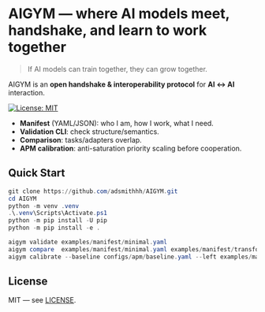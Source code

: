 ﻿# AIGYM — where AI models meet, handshake, and learn to work together

> If AI models can train together, they can grow together.

AIGYM is an **open handshake & interoperability protocol** for **AI ↔ AI** interaction.

[![License: MIT](https://img.shields.io/badge/License-MIT-yellow.svg)](LICENSE)


- **Manifest** (YAML/JSON): who I am, how I work, what I need.
- **Validation CLI**: check structure/semantics.
- **Comparison**: tasks/adapters overlap.
- **APM calibration**: anti-saturation priority scaling before cooperation.

## Quick Start
```powershell
git clone https://github.com/adsmithhh/AIGYM.git
cd AIGYM
python -m venv .venv
.\.venv\Scripts\Activate.ps1
python -m pip install -U pip
python -m pip install -e .

aigym validate examples/manifest/minimal.yaml
aigym compare  examples/manifest/minimal.yaml examples/manifest/transformer.yaml
aigym calibrate --baseline configs/apm/baseline.yaml --left examples/manifest/minimal.yaml --right examples/manifest/transformer.yaml --out runs/calibration.json
``` 
## License
MIT — see [LICENSE](LICENSE).

